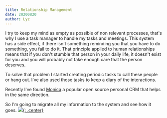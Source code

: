 ```yaml
---
title: Relationship Management
date: 20200820
author: Lyz
---
```


I try to keep my mind as empty as possible of non relevant processes, that's why
I use a task manager to handle my tasks and meetings. This system has a side
effect, if there isn't something reminding you that you have to do something,
you fail to do it. That principle applied to human relationships means
that if you don't stumble that person in your daily life, it doesn't exist for
you and you will probably not take enough care that the person deserves.

To solve that problem I started creating periodic tasks to call these people or
hang out. I've also used those tasks to keep a diary of the interactions.

Recently I've found [Monica](monica.md) a popular open source personal CRM that
helps in the same direction.

So I'm going to migrate all my information to the system and see how it goes.
[![](not-by-ai.svg){: .center}](https://notbyai.fyi)
